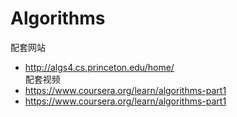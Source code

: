 # Algorithms
  配套网站
 * http://algs4.cs.princeton.edu/home/<br>
  配套视频
 * https://www.coursera.org/learn/algorithms-part1<br>
 * https://www.coursera.org/learn/algorithms-part1<br>
